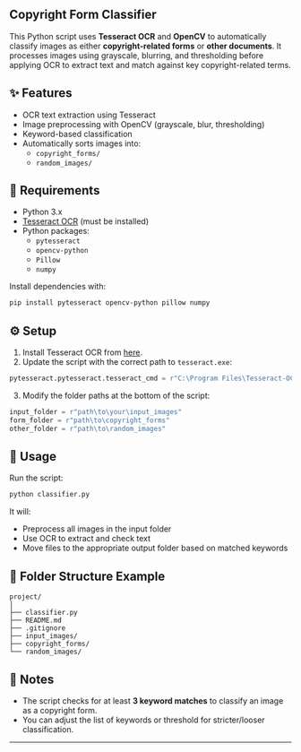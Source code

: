 ## Copyright Form Classifier

This Python script uses **Tesseract OCR** and **OpenCV** to automatically classify images as either **copyright-related forms** or **other documents**. It processes images using grayscale, blurring, and thresholding before applying OCR to extract text and match against key copyright-related terms.

## ✨ Features

- OCR text extraction using Tesseract
- Image preprocessing with OpenCV (grayscale, blur, thresholding)
- Keyword-based classification
- Automatically sorts images into:
  - `copyright_forms/`
  - `random_images/`

## 🔧 Requirements

- Python 3.x
- [Tesseract OCR](https://github.com/tesseract-ocr/tesseract) (must be installed)
- Python packages:
  - `pytesseract`
  - `opencv-python`
  - `Pillow`
  - `numpy`

Install dependencies with:

```bash
pip install pytesseract opencv-python pillow numpy
````

## ⚙️ Setup

1. Install Tesseract OCR from [here](https://github.com/tesseract-ocr/tesseract).
2. Update the script with the correct path to `tesseract.exe`:

```python
pytesseract.pytesseract.tesseract_cmd = r"C:\Program Files\Tesseract-OCR\tesseract.exe"
```

3. Modify the folder paths at the bottom of the script:

```python
input_folder = r"path\to\your\input_images"
form_folder = r"path\to\copyright_forms"
other_folder = r"path\to\random_images"
```

## 🚀 Usage

Run the script:

```bash
python classifier.py
```

It will:

* Preprocess all images in the input folder
* Use OCR to extract and check text
* Move files to the appropriate output folder based on matched keywords

## 📁 Folder Structure Example

```
project/
│
├── classifier.py
├── README.md
├── .gitignore
├── input_images/
├── copyright_forms/
└── random_images/
```

## 📌 Notes

* The script checks for at least **3 keyword matches** to classify an image as a copyright form.
* You can adjust the list of keywords or threshold for stricter/looser classification.

---

